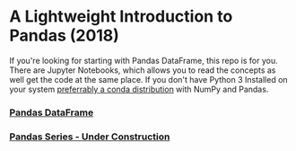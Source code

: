 # A Lightweight Introduction to Pandas (2018)

If you're looking for starting with Pandas DataFrame, this repo is for you. There are Jupyter Notebooks, which allows you to read the concepts as well get the code at the same place. If you don't have Python 3 Installed on your system  [preferrably a conda distribution](https://anaconda.org) with NumPy and Pandas. 


### [Pandas DataFrame](sds)

### [Pandas Series - Under Construction]()
